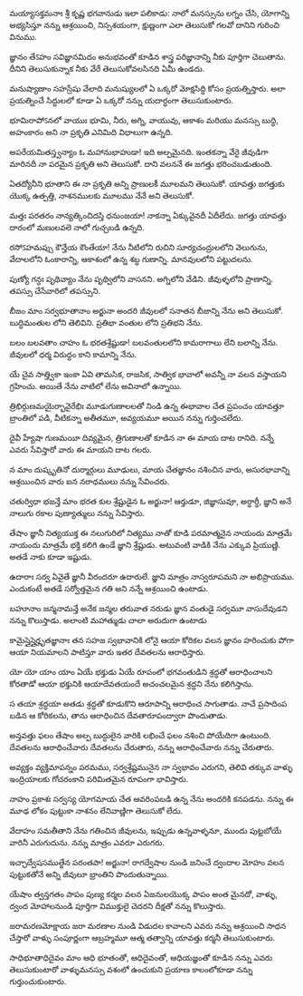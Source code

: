 మయ్యాసక్తమనాః
శ్రీ కృష్ణ భగవానుడు ఇలా పలికాడు: నాలో మనస్సును లగ్నం చేసి, యోగాన్ని అభ్యసిస్తూ నన్ను ఆశ్రయించి, నిస్సశయంగా, క్షుణ్ణంగా ఎలా తెలుసుకో గలవో దానిని గురించి వినుము.

జ్ఞానం తేऽహం సవిజ్ఞానమిదం
అనుభవంతో కూడిన శాస్త్ర పరిజ్ఞానాన్ని నీకు పూర్తిగా చెబుతాను. దీనిని తెలుసుకున్నాక నీకు వేరే తెలుసుకోవలసినది ఏమీ ఉండదు.

మనుష్యాణాం సహస్రేషు
వేలాది మనుష్యులలో ఏ ఒక్కరో మోక్షసిద్ధి కోసం ప్రయత్నిస్తారు. అలా ప్రయత్నించే సిద్ధులలో కూడా ఏ ఒక్కరో నన్ను యదార్ధంగా తెలుసుకుంటారు.

భూమిరాపోऽనలో వాయుః
భూమి, నీరు, అగ్ని, వాయువు, ఆకాశం మరియు మనస్సు బుద్ధి, అహంకారం అని నా ప్రకృతి ఎనిమిది విధాలుగా ఉన్నది.

అపరేయమితస్త్వన్యాం
ఓ మహానుభాహుడా! ఇది అల్పమైనది. ఇంతకన్నా వేరై జీవుడిగా మారినదీ నా పరమైన ప్రకృతి అని తెలుసుకో. దాని వలననే ఈ జగత్తు భరించబడుతుంది.

ఏతద్యోనీని భూతాని
ఈ నా ప్రకృతి అన్ని ప్రాణులకీ మూలమని తెలుసుకో. యావత్తు జగత్తుకు యొక్క ఉత్పత్తి, నాశనములకు మూలము నేనే అని తెలుసుకో.

మత్తః పరతరం నాన్యత్కించిదస్తి
ధనుంజయా! నాకన్నా ఏక్కువైనదీ ఏదీలేదు. జగత్తు యావత్తు దారంలో మణులవలె నాలో గుచ్చబడి ఉన్నది.

రసోऽహమప్సు కౌన్తేయ
కౌంతేయా! నేను నీటిలోని రుచిని సూర్యచంద్రులలోని వెలుగును, వేదాలలోని ఓంకారాన్ని, ఆకాశంలో ఉన్న శబ్ధ గుణాన్ని. మానవులలోని పట్టుదలను.

పుణ్యో గన్ధః పృథివ్యాం
నేను పృథ్విలోని వాసనని. అగ్నిలోని వేడిని. జీవుళ్ళలోని ప్రాణాన్ని. తపస్సు చేసేవారిలో తపస్సుని.

బీజం మాం సర్వభూతానాం
అర్జునా అందరి జీవులలో సనాతన బీజాన్ని నేను అని తెలుసుకో. బుద్ధిమంతుల లోని తెలివిని. ప్రతిభా వంతుల లోని ప్రతిభని నేను.

బలం బలవతాం చాహం
ఓ భరతశ్రేష్టుడా! బలవంతులలోని కామరాగాలు లేని బలాన్ని నేను. జీవులలో ధర్మ విరుద్ధం కాని కామాన్ని నేను.

యే చైవ సాత్త్వికా
ఇంకా ఏవి తామసిక, రాజసిక, సాత్విక భావాలో అవన్నీ నా వలన వస్తాయని గ్రహించు. అయితే నేను వాటిలో లేను అవినాలో ఉన్నాయి.

త్రిభిర్గుణమయైర్భావైరేభిః
మూడుగుణాలలతో నిండి ఉన్న ఈభావాల చేత ప్రపంచం యావత్తూ బ్రాంతిలో పడి, వీటికన్నా అతీతమూ, అవ్యయమూ అయిన నన్ను గుర్తించలేదు.

దైవీ హ్యేషా గుణమయీ
దివ్యమైన, త్రిగుణాలతో కూడిన నా ఈ మాయ దాట రానిది. నన్నే ఎవరు సేవిస్తారో వారు ఈ మాయని దాట గలరు.

న మాం దుష్కృతినో
దుర్మార్గులు మూఢులు, మాయ చేతజ్ఞానం నశించిన వారు, అసురభావాన్ని ఆశ్రయించిన వారు ఐన నరాధములు నన్ను సేవించరు.

చతుర్విధా భజన్తే మాం
భరత కుల శ్రేష్టుడైన ఓ అర్జునా! ఆర్తుడూ, జిజ్ఞాసువూ, అర్ధార్ధీ, జ్ఞాని అనే నాలుగు రకాల పుణ్యాత్ములు నన్ను సేవిస్తారు.

తేషాం జ్ఞానీ నిత్యయుక్త
ఈ నలుగురిలో నిత్యము నాతో కూడి పరమాత్మనైన నాయందు మాత్రమే నాయందు మాత్రమే భక్తి కలిగి ఉండే జ్ఞాని శ్రేష్టుడు. అటువంటి వాడికి నేను ఎక్కువ ప్రియుణ్ణి. అతడే నాకు కూడా ఇష్టుడు.

ఉదారాః సర్వ ఏవైతే జ్ఞానీ
వీరందరూ ఉదారులే. జ్ఞాని మాత్రం నాస్వరూపమని నా అభిప్రాయము. ఎందుకంటే అతడే సర్వోత్తమైన గతి అని నన్నే ఆశ్రయించి ఉంటాడు.

బహూనాం జన్మనామన్తే
అనేక జన్మల తరువాత నరుడు జ్ఞాన వంతుడై సర్వమూ వాసుదేవుడని నన్ను కొలుస్తాడు. అలాంటి మహాత్ముడు చాలా అరుదుగా ఉంటాడు

కామైస్తైస్తైర్హృతజ్ఞానాః
తన సహజ స్వభావానికి లోనై ఆయా కోరికల వలన జ్ఞానం హరించుకు పోగా ఆయా నియమాలని పాటిస్తూ వారు ఇతర దేవతలను ఆరాధిస్తారు.

యో యో యాం యాం
ఏయే భక్తుడు ఏయే రూపంలో భగవంతుడిని శ్రద్ధతో ఆరాధించాలని కోరతాడో ఆయా భక్తునికి ఆయాదేవతయందే అచంచలమైన శ్రద్ధని నేను కలిగిస్తాను.

స తయా శ్రద్ధయా
అతడు శ్రద్ధతో కూడుకొని ఆరూపాన్ని ఆరాధించ సాగుతాడు. నాచే ప్రసాదింప బడిన ఆ కోరికలను, తాను ఆరాధించిన దేవతారూపంద్వారా పొందుతాడు.

అన్తవత్తు ఫలం తేషాం
అల్ప బుద్ధులైన వారికి లభించే ఫలం నశించి పోయేదిగా ఉంటుంది. దేవతలను ఆరాధించేవారు దేవతలను చేరుతారు, నన్ను ఆరాధించేవారు నన్ను చేరుతారు.

అవ్యక్తం వ్యక్తిమాపన్నం
పరమము, సర్వశ్రేష్టమునైన నా స్వభావం ఎరుగని, తెలివి తక్కువ వాళ్ళు ఇంద్రియాలకు గోచరంకాని పరిమితమైన రూపంగా భావిస్తారు.

నాహం ప్రకాశః సర్వస్య
యోగమాయ చేత ఆవరింపబడి ఉన్న నేను అందరికి కనపడను. నన్ను ఈ మూఢ లోకం పుట్టుకా నాశనం లేనివాణ్ణిగా తెలుసుకో లేదు.

వేదాహం సమతీతాని
నేను గతించిన జీవులను, ఇప్పుడు ఉన్నవాళ్ళనూ, ముందు పుట్టబోయే వారినీ ఎరుగుదును. నన్ను మాత్రం ఎవరూ ఎరుగరు.

ఇచ్ఛాద్వేషసముత్థేన
పరంతపా! అర్జునా! రాగద్వేషాల నుండి జనించే ద్వందాల మోహం వలన పుట్టుకతోనే అన్ని జీవులూ భ్రాంతిని పొందుతున్నాయి.

యేషాం త్వన్తగతం పాపం
పుణ్య కర్మల వలన ఏజనులయొక్క పాపం అంత మైనదో, వాళ్ళు, ద్వంద మోహాలనుండి పూర్తిగా విముక్తులై చెదరని దీక్షతో నన్ను కొలుస్తారు.

జరామరణమోక్షాయ
జరా మరణాల నుండి విడుదల కావాలని ఎవరు నన్ను ఆశ్రయించి సాధన చేస్తారో వాళ్ళు సంపూర్ణంగా ఆబ్రహ్మమూ ఆత్మ తత్వాన్ని యావత్తు కర్మనీ తెలుసుకుంటారు.

సాధిభూతాధిదైవం మాం
ఆధి భూతంతో, ఆధిదైవంతో, ఆధియజ్ఞంతో కూడిన నన్ను ఎవరు తెలుసుకుంటారో వాళ్ళుమనస్సు వశంలో ఉంచుకుని ప్రయాణ కాలంలోకూడా నన్ను గుర్తుంచుకుంటారు.